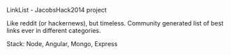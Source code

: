 LinkList - JacobsHack2014 project

Like reddit (or hackernews), but timeless. Community generated list of best links ever in different categories.

Stack: Node, Angular, Mongo, Express